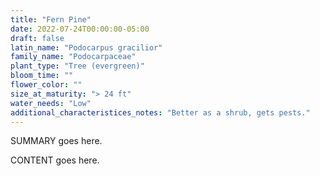 ```yaml
---
title: "Fern Pine"
date: 2022-07-24T00:00:00-05:00
draft: false
latin_name: "Podocarpus gracilior"
family_name: "Podocarpaceae"
plant_type: "Tree (evergreen)"
bloom_time: ""
flower_color: ""
size_at_maturity: "> 24 ft"
water_needs: "Low"
additional_characteristices_notes: "Better as a shrub, gets pests."
---
```


SUMMARY goes here.

<!--more-->

CONTENT goes here.